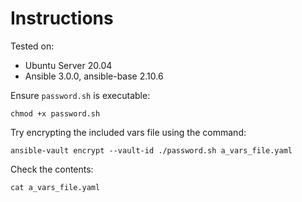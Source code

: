 # Instructions

Tested on:
- Ubuntu Server 20.04
- Ansible 3.0.0, ansible-base 2.10.6

Ensure `password.sh` is executable:

    chmod +x password.sh

Try encrypting the included vars file using the command:

    ansible-vault encrypt --vault-id ./password.sh a_vars_file.yaml

Check the contents:

    cat a_vars_file.yaml

